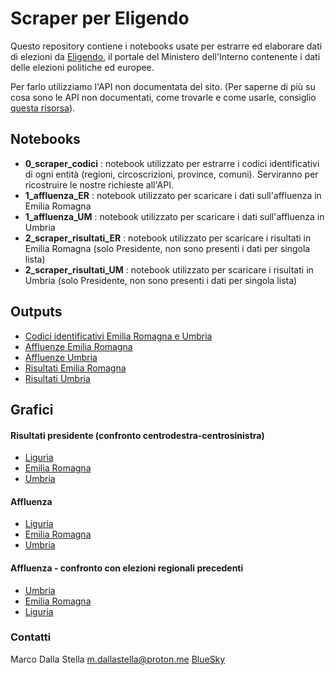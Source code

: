 # Scraper per Eligendo

Questo repository contiene i notebooks usate per estrarre ed elaborare dati di elezioni da [Eligendo](https://dait.interno.gov.it/elezioni), il portale del Ministero dell'Interno contenente i dati delle elezioni politiche ed europee.

Per farlo utilizziamo l'API non documentata del sito. (Per saperne di più su cosa sono le API non documentati, come trovarle e come usarle, consiglio [questa risorsa](https://inspectelement.org/apis.html)).

## Notebooks

- **0_scraper_codici** : notebook utilizzato per estrarre i codici identificativi di ogni entità (regioni, circoscrizioni, province, comuni). Serviranno per ricostruire le nostre richieste all'API.
- **1_affluenza_ER** : notebook utilizzato per scaricare i dati sull'affluenza in Emilia Romagna
- **1_affluenza_UM** : notebook utilizzato per scaricare i dati sull'affluenza in Umbria
- **2_scraper_risultati_ER** : notebook utilizzato per scaricare i risultati in Emilia Romagna (solo Presidente, non sono presenti i dati per singola lista)
- **2_scraper_risultati_UM** : notebook utilizzato per scaricare i risultati in Umbria (solo Presidente, non sono presenti i dati per singola lista)

## Outputs
- [Codici identificativi Emilia Romagna e Umbria](output/codici_umbria_er.csv)
- [Affluenze Emilia Romagna](output/affluenze_er.csv)
- [Affluenze Umbria](output/affluenze_um.csv)
- [Risultati Emilia Romagna](output/risultati_er.csv)
- [Risultati Umbria](output/risultati_um.csv)

## Grafici

#### Risultati presidente (confronto centrodestra-centrosinistra)
- [Liguria](https://www.datawrapper.de/_/zC8EU)
- [Emilia Romagna](https://www.datawrapper.de/_/9yIHu)
- [Umbria](https://www.datawrapper.de/_/ervq2)

#### Affluenza
- [Liguria](https://www.datawrapper.de/_/TPPvf/)
- [Emilia Romagna](https://www.datawrapper.de/_/pWRZG/)
- [Umbria](https://www.datawrapper.de/_/YElha/)

#### Affluenza - confronto con elezioni regionali precedenti
- [Umbria](https://www.datawrapper.de/_/Znz4J)
- [Emilia Romagna](https://www.datawrapper.de/_/wS5a8/?v=11)
- [Liguria](https://www.datawrapper.de/_/DM7Nf)

### Contatti

Marco Dalla Stella
[m.dallastella@proton.me](mailto:m.dallastella@proton.me)
[BlueSky](https://bsky.app/profile/mdallastella.bsky.social)
